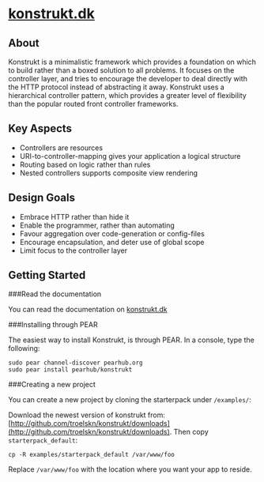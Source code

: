 [konstrukt.dk](http://www.konstrukt.dk/)
===

About
---

Konstrukt is a minimalistic framework which provides a foundation on which to build rather than a boxed solution to all problems. It focuses on the controller layer, and tries to encourage the developer to deal directly with the HTTP protocol instead of abstracting it away. Konstrukt uses a hierarchical controller pattern, which provides a greater level of flexibility than the popular routed front controller frameworks.

Key Aspects
---

* Controllers are resources
* URI-to-controller-mapping gives your application a logical structure
* Routing based on logic rather than rules
* Nested controllers supports composite view rendering

Design Goals
---

* Embrace HTTP rather than hide it
* Enable the programmer, rather than automating
* Favour aggregation over code-generation or config-files
* Encourage encapsulation, and deter use of global scope
* Limit focus to the controller layer

Getting Started
---

###Read the documentation

You can read the documentation on [konstrukt.dk](http://konstrukt.dk)

###Installing through PEAR

The easiest way to install Konstrukt, is through PEAR. In a console, type the following:

    sudo pear channel-discover pearhub.org
    sudo pear install pearhub/konstrukt

###Creating a new project

You can create a new project by cloning the starterpack under `/examples/`:

Download the newest version of konstrukt from: [http://github.com/troelskn/konstrukt/downloads](http://github.com/troelskn/konstrukt/downloads). Then copy `starterpack_default`:

    cp -R examples/starterpack_default /var/www/foo

Replace `/var/www/foo` with the location where you want your app to reside.
